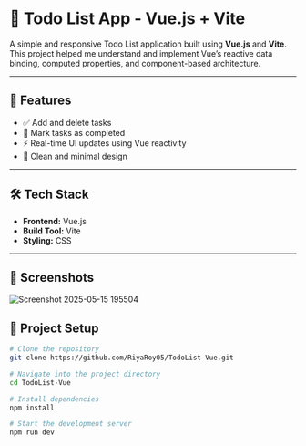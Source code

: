 # 📝 Todo List App - Vue.js + Vite

A simple and responsive Todo List application built using **Vue.js** and **Vite**. This project helped me understand and implement Vue’s reactive data binding, computed properties, and component-based architecture.

---

## 🚀 Features

- ✅ Add and delete tasks  
- 📝 Mark tasks as completed  
- ⚡ Real-time UI updates using Vue reactivity  
- 🎯 Clean and minimal design  

---

## 🛠️ Tech Stack

- **Frontend:** Vue.js  
- **Build Tool:** Vite  
- **Styling:** CSS  

---

## 📸 Screenshots

![Screenshot 2025-05-15 195504](https://github.com/user-attachments/assets/cba31715-12a9-4c6a-a713-49706fb0ab3a)


## 📂 Project Setup

```bash
# Clone the repository
git clone https://github.com/RiyaRoy05/TodoList-Vue.git

# Navigate into the project directory
cd TodoList-Vue

# Install dependencies
npm install

# Start the development server
npm run dev
